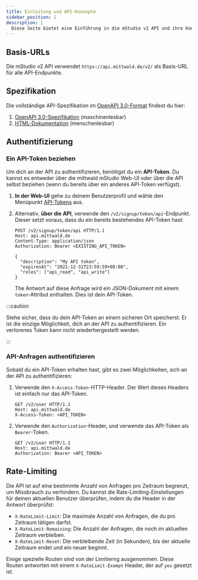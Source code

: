 ```yaml
---
title: Einleitung und API-Konzepte
sidebar_position: 2
description: |
  Diese Seite bietet eine Einführung in die mStudio v2 API und ihre Konzepte.
---
```


## Basis-URLs

Die mStudio v2 API verwendet `https://api.mittwald.de/v2/` als Basis-URL für
alle API-Endpunkte.

## Spezifikation

Die vollständige API-Spezifikation im
[OpenAPI 3.0-Format](https://spec.openapis.org/oas/v3.0.0) findest du hier:

1. [OpenAPI 3.0-Spezifikation](https://api.mittwald.de/openapi)
   (maschinenlesbar)
2. [HTML-Dokumentation](/reference/v2) (menschenlesbar)

## Authentifizierung

### Ein API-Token beziehen

Um dich an der API zu authentifizieren, benötigst du ein **API-Token**. Du
kannst es entweder über die mittwald mStudio Web-UI oder über die API selbst
beziehen (wenn du bereits über ein anderes API-Token verfügst).

1. **In der Web-UI** gehe zu deinem Benutzerprofil und wähle den Menüpunkt
   [API-Tokens](https://studio.mittwald.de/app/profile/api-tokens) aus.
2. Alternativ, **über die API**, verwende den `/v2/signup/token/api`-Endpunkt.
   Dieser setzt voraus, dass du ein bereits bestehendes API-Token hast:

   ```http
   POST /v2/signup/token/api HTTP/1.1
   Host: api.mittwald.de
   Content-Type: application/json
   Authorization: Bearer <EXISTING_API_TOKEN>

   {
     "description": "My API token",
     "expiresAt": "2021-12-31T23:59:59+00:00",
     "roles": ["api_read", "api_write"]
   }
   ```

   The Antwort auf diese Anfrage wird ein JSON-Dokument mit einem
   `token`-Attribut enthalten. Dies ist dein API-Token.

:::caution

Stehe sicher, dass du dein API-Token an einem sicheren Ort speicherst. Er ist
die einzige Möglichkeit, dich an der API zu authentifizieren. Ein verlorenes
Token kann nicht wiederhergestellt werden.

:::

### API-Anfragen authentifizieren

Sobald du ein API-Token erhalten hast, gibt es zwei Möglichkeiten, sich an der
API zu authentifizieren:

1. Verwende den `X-Access-Token`-HTTP-Header. Der Wert dieses Headers ist
   einfach nur das API-Token.

   ```http {3}
   GET /v2/user HTTP/1.1
   Host: api.mittwald.de
   X-Access-Token: <API_TOKEN>
   ```

2. Verwende den `Authorization`-Header, und verwende das API-Token als
   `Bearer`-Token.

   ```http {3}
   GET /v2/user HTTP/1.1
   Host: api.mittwald.de
   Authorization: Bearer <API_TOKEN>
   ```

## Rate-Limiting

Die API ist auf eine bestimmte Anzahl von Anfragen pro Zeitraum begrenzt, um
Missbrauch zu verhindern. Du kannst die Rate-Limiting-Einstellungen für deinen
aktuellen Benutzer überprüfen, indem du die Header in der Antwort überprüfst:

- `X-RateLimit-Limit`: Die maximale Anzahl von Anfragen, die du pro Zeitraum
  tätigen darfst.
- `X-RateLimit-Remaining`: Die Anzahl der Anfragen, die noch im aktuellen
  Zeitraum verbleiben.
- `X-RateLimit-Reset`: Die verbleibende Zeit (in Sekunden), bis der aktuelle
  Zeitraum endet und ein neuer beginnt.

Einige spezielle Routen sind von der Limitierng ausgenommen. Diese Routen
antworten mit einem `X-RateLimit-Exempt` Header, der auf `yes` gesetzt ist.
